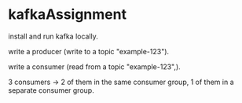 # kafkaAssignment
install and run kafka locally.

write a producer (write to a topic "example-123").

write a consumer (read from a topic "example-123",).

3 consumers -> 2 of them in the same consumer group, 1 of them in a separate consumer group. 